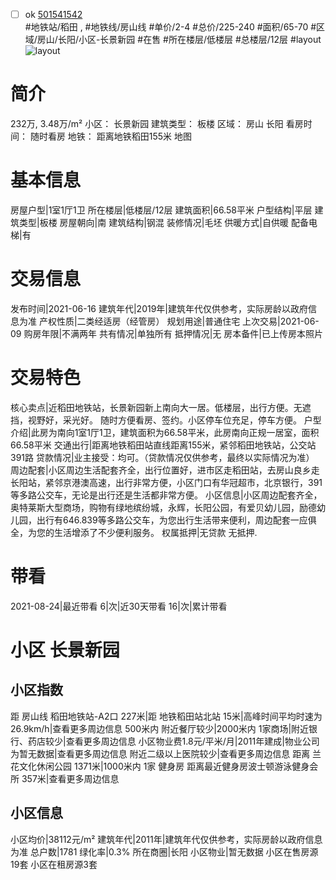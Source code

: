 - [ ] ok [501541542](https://bj.5i5j.com/ershoufang/501541542.html)  
 #地铁站/稻田 ,  #地铁线/房山线
#单价/2-4 #总价/225-240 #面积/65-70   #区域/房山/长阳/小区-长景新园 #在售 #所在楼层/低楼层 #总楼层/12层 #layout 
![layout](http://image2a.5i5j.com/scm/HOUSE_CUSTOMER/43b8e23ffde345479a2e34343e28c0bd.jpg_P5.jpg) 
# 简介 
 232万,  3.48万/m² 
小区： 长景新园
建筑类型： 板楼
区域： 房山 长阳
看房时间： 随时看房
地铁： 距离地铁稻田155米 地图
# 基本信息 
 房屋户型|1室1厅1卫
所在楼层|低楼层/12层
建筑面积|66.58平米
户型结构|平层
建筑类型|板楼
房屋朝向|南
建筑结构|钢混
装修情况|毛坯
供暖方式|自供暖
配备电梯|有
# 交易信息 
 发布时间|2021-06-16
建筑年代|2019年|建筑年代仅供参考，实际房龄以政府信息为准
产权性质|二类经适房（经管房）
规划用途|普通住宅
上次交易|2021-06-09
购房年限|不满两年
共有情况|单独所有
抵押情况|无
房本备件|已上传房本照片
# 交易特色 
 核心卖点|近稻田地铁站，长景新园新上南向大一居。低楼层，出行方便。无遮挡，视野好，采光好。 随时方便看房、签约。小区停车位充足，停车方便。
户型介绍|此房为南向1室1厅1卫，建筑面积为66.58平米，此房南向正规一居室，面积66.58平米
交通出行|距离地铁稻田站直线距离155米，紧邻稻田地铁站，公交站391路
贷款情况|业主接受：均可。（贷款情况仅供参考，最终以实际情况为准）
周边配套|小区周边生活配套齐全，出行位置好，进市区走稻田站，去房山良乡走长阳站，紧邻京港澳高速，出行非常方便，小区门口有华冠超市，北京银行，391等多路公交车，无论是出行还是生活都非常方便。
小区信息|小区周边配套齐全，奥特莱斯大型商场，购物有绿地缤纷城，永辉，长阳公园，有爱贝幼儿园，励德幼儿园，出行有646.839等多路公交车，为您出行生活带来便利，周边配套一应俱全，为您的生活增添了不少便利服务。
权属抵押|无贷款   无抵押.
# 带看 
 2021-08-24|最近带看	 6|次|近30天带看	 16|次|累计带看
# 小区 长景新园
## 小区指数 
 距 房山线 稻田地铁站-A2口 227米|距 地铁稻田站北站 15米|高峰时间平均时速为26.9km/h|查看更多周边信息
500米内 附近餐厅较少|2000米内 1家商场|附近银行、药店较少|查看更多周边信息
小区物业费1.8元/平米/月|2011年建成|物业公司为暂无数据|查看更多周边信息
附近二级以上医院较少|查看更多周边信息
距离 兰花文化休闲公园 1371米|1000米内 1家 健身房
距离最近健身房波士顿游泳健身会所 357米|查看更多周边信息
## 小区信息 
 小区均价|38112元/m²
建筑年代|2011年|建筑年代仅供参考，实际房龄以政府信息为准
总户数|1781
绿化率|0.3%
所在商圈|长阳
小区物业|暂无数据
小区在售房源19套
小区在租房源3套
